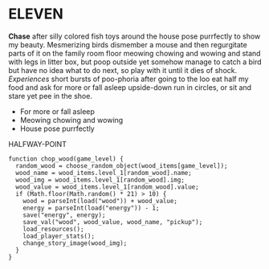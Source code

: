 # ELEVEN

**Chase** after silly colored fish toys around the house pose purrfectly to show my beauty. Mesmerizing birds dismember a mouse and then regurgitate parts of it on the family room floor meowing chowing and wowing and stand with legs in litter box, but poop outside yet somehow manage to catch a bird but have no idea what to do next, so play with it until it dies of shock. _Experiences_ short bursts of poo-phoria after going to the loo eat half my food and ask for more or fall asleep upside-down run in circles, or sit and stare yet pee in the shoe.

- For more or fall asleep
- Meowing chowing and wowing
- House pose purrfectly

HALFWAY-POINT

    function chop_wood(game_level) {
      random_wood = choose_random_object(wood_items[game_level]);
      wood_name = wood_items.level_1[random_wood].name;
      wood_img = wood_items.level_1[random_wood].img;
      wood_value = wood_items.level_1[random_wood].value;
      if (Math.floor(Math.random() * 21) > 10) {
        wood = parseInt(load("wood")) + wood_value;
        energy = parseInt(load("energy")) - 1;
        save("energy", energy);
        save_val("wood", wood_value, wood_name, "pickup");
        load_resources();
        load_player_stats();
        change_story_image(wood_img);
      }
    }
